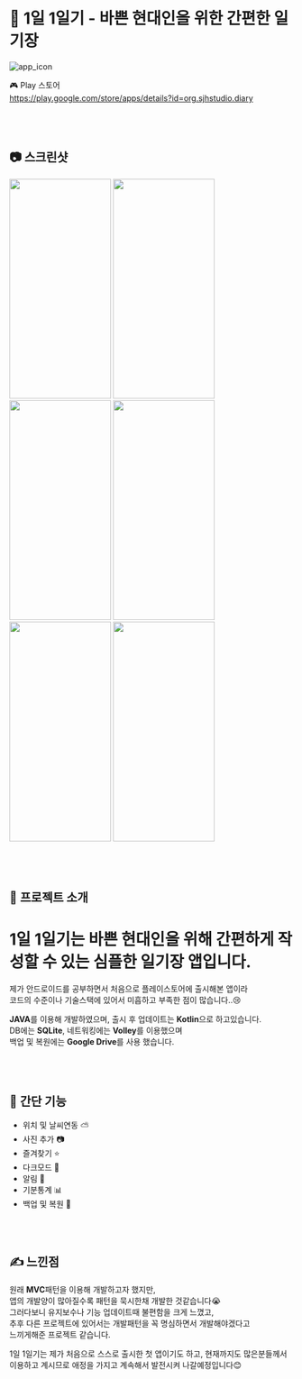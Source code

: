# 📖 1일 1일기 - 바쁜 현대인을 위한 간편한 일기장
![app_icon](https://user-images.githubusercontent.com/79048895/159389254-d84a5c96-8edc-4aec-bc12-53d5e0dba38b.png)

🎮 Play 스토어  
https://play.google.com/store/apps/details?id=org.sjhstudio.diary  
<br>
<br>
<br>
## 📷 스크린샷
<img src="https://user-images.githubusercontent.com/79048895/159394393-4694e72c-0a69-4fd0-b2b6-d6a5ff66a018.jpeg" width="180" height="390" /> <img src="https://user-images.githubusercontent.com/79048895/159394546-f24af17c-96d5-431e-b506-dfbca5ef0121.jpeg" width="180" height="390" /> <img src="https://user-images.githubusercontent.com/79048895/159394553-7f532a79-2eee-48e8-a97b-7bce5d0ff51f.jpeg" width="180" height="390" /> <img src="https://user-images.githubusercontent.com/79048895/159394564-6a247d3f-cd7f-4a58-8133-6d7b073b101e.jpeg" width="180" height="390" /> <img src="https://user-images.githubusercontent.com/79048895/159394569-700a7d9e-26db-43ed-9aab-add85289cf78.jpeg" width="180" height="390" /> <img src="https://user-images.githubusercontent.com/79048895/159394576-91284790-a57d-4047-8086-631c0a4dc1a5.jpeg" width="180" height="390" />    
<br>
<br>
<br>
## 📝 프로젝트 소개
# 1일 1일기는 바쁜 현대인을 위해 간편하게 작성할 수 있는 심플한 일기장 앱입니다.  

제가 안드로이드를 공부하면서 처음으로 플레이스토어에 출시해본 앱이라  
코드의 수준이나 기술스택에 있어서 미흡하고 부족한 점이 많습니다..😢  

**JAVA**를 이용해 개발하였으며, 출시 후 업데이트는 **Kotlin**으로 하고있습니다.  
DB에는 **SQLite**, 네트워킹에는 **Volley**를 이용했으며  
백업 및 복원에는 **Google Drive**를 사용 했습니다.    
<br>
<br>
<br>
## 📢 간단 기능
- 위치 및 날씨연동 ⛅
- 사진 추가 📷
- 즐겨찾기 ⭐
- 다크모드 🌃
- 알림 🔔
- 기분통계 📊
- 백업 및 복원 💾
<br>
<br>

## ✍ 느낀점
원래 **MVC**패턴을 이용해 개발하고자 했지만,  
앱의 개발양이 많아질수록 패턴을 묵시한채 개발한 것같습니다😭  
그러다보니 유지보수나 기능 업데이트때 불편함을 크게 느꼈고,  
추후 다른 프로젝트에 있어서는 개발패턴을 꼭 명심하면서 개발해야겠다고  
느끼게해준 프로젝트 같습니다.

1일 1일기는 제가 처음으로 스스로 출시한 첫 앱이기도 하고, 현재까지도 많은분들께서    
이용하고 계시므로 애정을 가지고 계속해서 발전시켜 나갈예정입니다😊

